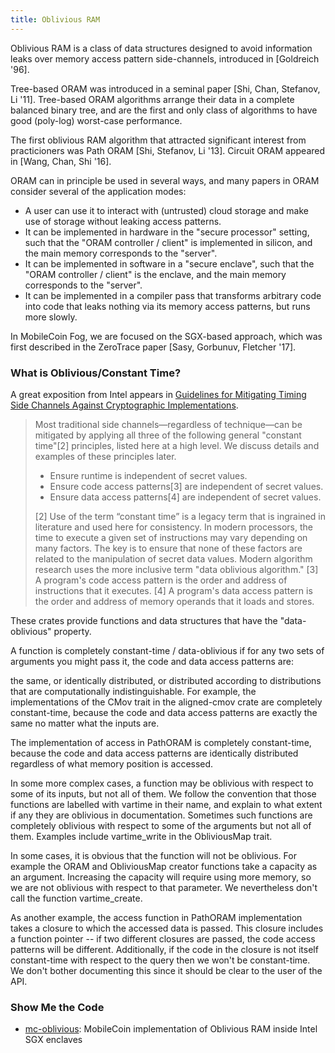 ```yaml
---
title: Oblivious RAM
---
```


Oblivious RAM is a class of data structures designed to avoid information leaks over memory access pattern side-channels, introduced in [Goldreich '96].

Tree-based ORAM was introduced in a seminal paper [Shi, Chan, Stefanov, Li '11]. Tree-based ORAM algorithms arrange their data in a complete balanced binary tree, and are the first and only class of algorithms to have good (poly-log) worst-case performance.

The first oblivious RAM algorithm that attracted significant interest from practicioners was Path ORAM [Shi, Stefanov, Li '13]. Circuit ORAM appeared in [Wang, Chan, Shi '16].

ORAM can in principle be used in several ways, and many papers in ORAM consider several of the application modes:

* A user can use it to interact with (untrusted) cloud storage and make use of storage without leaking access patterns.
* It can be implemented in hardware in the "secure processor" setting, such that the "ORAM controller / client" is implemented in silicon, and the main memory corresponds to the "server".
* It can be implemented in software in a "secure enclave", such that the "ORAM controller / client" is the enclave, and the main memory corresponds to the "server".
* It can be implemented in a compiler pass that transforms arbitrary code into code that leaks nothing via its memory access patterns, but runs more slowly.

In MobileCoin Fog, we are focused on the SGX-based approach, which was first described in the ZeroTrace paper [Sasy, Gorbunuv, Fletcher '17].

### What is Oblivious/Constant Time?

A great exposition from Intel appears in [Guidelines for Mitigating Timing Side Channels Against Cryptographic Implementations](https://www.intel.com/content/www/us/en/developer/articles/technical/software-security-guidance/secure-coding/mitigate-timing-side-channel-crypto-implementation.html).

> Most traditional side channels—regardless of technique—can be mitigated by applying all three of the following general "constant time"[2] principles, listed here at a high level. We discuss details and examples of these principles later.
> 
> * Ensure runtime is independent of secret values.
> * Ensure code access patterns[3] are independent of secret values.
> * Ensure data access patterns[4] are independent of secret values.
> 
> [2] Use of the term “constant time” is a legacy term that is ingrained in literature and used here for consistency. In modern processors, the time to execute a given set of instructions may vary depending on many factors. The key is to ensure that none of these factors are related to the manipulation of secret data values. Modern algorithm research uses the more inclusive term "data oblivious algorithm." [3] A program's code access pattern is the order and address of instructions that it executes. [4] A program's data access pattern is the order and address of memory operands that it loads and stores.

These crates provide functions and data structures that have the "data-oblivious" property.

A function is completely constant-time / data-oblivious if for any two sets of arguments you might pass it, the code and data access patterns are:

the same, or
identically distributed, or
distributed according to distributions that are computationally indistinguishable.
For example, the implementations of the CMov trait in the aligned-cmov crate are completely constant-time, because the code and data access patterns are exactly the same no matter what the inputs are.

The implementation of access in PathORAM is completely constant-time, because the code and data access patterns are identically distributed regardless of what memory position is accessed.

In some more complex cases, a function may be oblivious with respect to some of its inputs, but not all of them. We follow the convention that those functions are labelled with vartime in their name, and explain to what extent if any they are oblivious in documentation. Sometimes such functions are completely oblivious with respect to some of the arguments but not all of them. Examples include vartime_write in the ObliviousMap trait.

In some cases, it is obvious that the function will not be oblivious. For example the ORAM and ObliviousMap creator functions take a capacity as an argument. Increasing the capacity will require using more memory, so we are not oblivious with respect to that parameter. We nevertheless don't call the function vartime_create.

As another example, the access function in PathORAM implementation takes a closure to which the accessed data is passed. This closure includes a function pointer -- if two different closures are passed, the code access patterns will be different. Additionally, if the code in the closure is not itself constant-time with respect to the query then we won't be constant-time. We don't bother documenting this since it should be clear to the user of the API.

### Show Me the Code

* [mc-oblivious](https://github.com/mobilecoinofficial/mc-oblivious): MobileCoin implementation of Oblivious RAM inside Intel SGX enclaves

